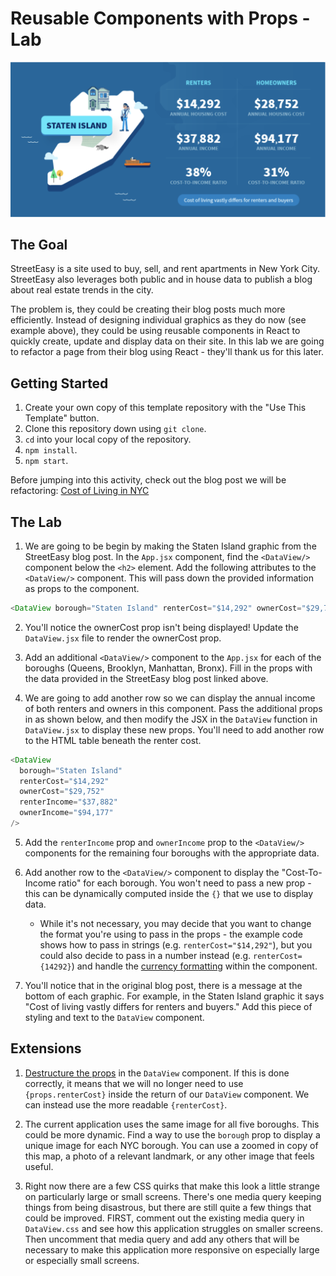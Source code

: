 # Reusable Components with Props - Lab

![street easy](example.png)

## The Goal

StreetEasy is a site used to buy, sell, and rent apartments in New York City. StreetEasy also leverages both public and in house data to publish a blog about real estate trends in the city.

The problem is, they could be creating their blog posts much more efficiently. Instead of designing individual graphics as they do now (see example above), they could be using reusable components in React to quickly create, update and display data on their site. In this lab we are going to refactor a page from their blog using React - they'll thank us for this later.

## Getting Started

1. Create your own copy of this template repository with the "Use This Template" button.
2. Clone this repository down using `git clone`.
3. `cd` into your local copy of the repository.
4. `npm install`.
5. `npm start`.

Before jumping into this activity, check out the blog post we will be refactoring:
[Cost of Living in NYC](https://streeteasy.com/blog/cost-of-living-nyc-income-housing-all-5-boroughs/)

## The Lab

1. We are going to be begin by making the Staten Island graphic from the StreetEasy blog post. In the `App.jsx` component, find the `<DataView/>` component below the `<h2>` element. Add the following attributes to the `<DataView/>` component. This will pass down the provided information as props to the component.

```javascript
<DataView borough="Staten Island" renterCost="$14,292" ownerCost="$29,752" />
```

2. You'll notice the ownerCost prop isn't being displayed! Update the `DataView.jsx` file to render the ownerCost prop.

3. Add an additional `<DataView/>` component to the `App.jsx` for each of the boroughs (Queens, Brooklyn, Manhattan, Bronx). Fill in the props with the data provided in the StreetEasy blog post linked above.

4. We are going to add another row so we can display the annual income of both renters and owners in this component. Pass the additional props in as shown below, and then modify the JSX in the `DataView` function in `DataView.jsx` to display these new props. You'll need to add another row to the HTML table beneath the renter cost.

```javascript
<DataView
  borough="Staten Island"
  renterCost="$14,292"
  ownerCost="$29,752"
  renterIncome="$37,882"
  ownerIncome="$94,177"
/>
```

5. Add the `renterIncome` prop and `ownerIncome` prop to the `<DataView/>` components for the remaining four boroughs with the appropriate data.

6. Add another row to the `<DataView/>` component to display the "Cost-To-Income ratio" for each borough. You won't need to pass a new prop - this can be dynamically computed inside the `{}` that we use to display data. 
    * While it's not necessary, you may decide that you want to change the format you're using to pass in the props - the example code shows how to pass in strings (e.g. `renterCost="$14,292"`), but you could also decide to pass in a number instead (e.g. `renterCost={14292}`) and handle the [currency formatting](https://stackabuse.com/how-to-format-number-as-currency-string-in-javascript/) within the component.  

7. You'll notice that in the original blog post, there is a message at the bottom of each graphic. For example, in the Staten Island graphic it says "Cost of living vastly differs for renters and buyers." Add this piece of styling and text to the `DataView` component.

## Extensions

1. [Destructure the props](https://medium.com/@lcriswell/destructuring-props-in-react-b1c295005ce0) in the `DataView` component. If this is done correctly, it means that we will no longer need to use `{props.renterCost}` inside the return of our `DataView` component. We can instead use the more readable `{renterCost}`.

2. The current application uses the same image for all five boroughs. This could be more dynamic. Find a way to use the `borough` prop to display a unique image for each NYC borough. You can use a zoomed in copy of this map, a photo of a relevant landmark, or any other image that feels useful.

3. Right now there are a few CSS quirks that make this look a little strange on particularly large or small screens. There's one media query keeping things from being disastrous, but there are still quite a few things that could be improved. FIRST, comment out the existing media query in `DataView.css` and see how this application struggles on smaller screens. Then uncomment that media query and add any others that will be necessary to make this application more responsive on especially large or especially small screens.
